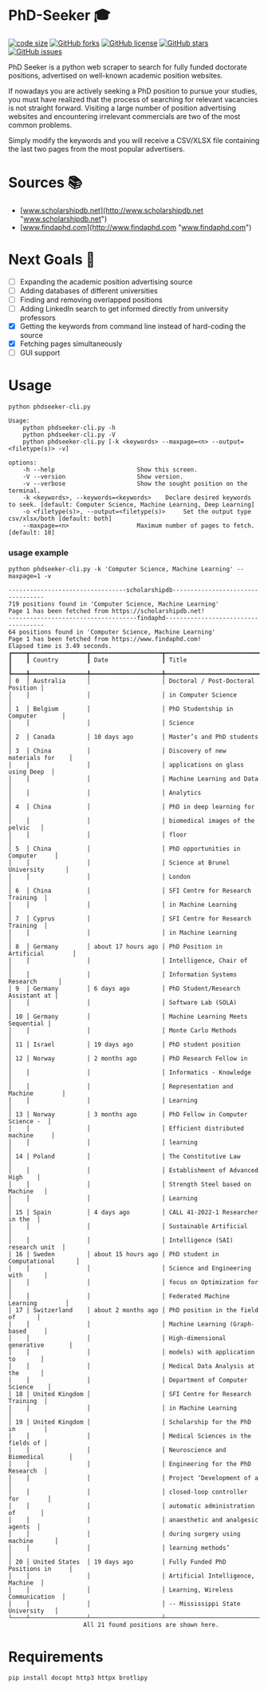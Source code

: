# PhD-Seeker 🎓

[![code size](https://img.shields.io/github/languages/code-size/Aghababaei/PhD-Seeker?style=social)](https://github.com/Aghababaei/PhD-Seeker/archive/master.zip)
[![GitHub forks](https://img.shields.io/github/forks/Aghababaei/PhD-Seeker?style=social)](https://github.com/Aghababaei/PhD-Seeker/network/members)
[![GitHub license](https://img.shields.io/github/license/Aghababaei/PhD-Seeker?style=social)](https://github.com/Aghababaei/PhD-Seeker/blob/main/LICENSE)
[![GitHub stars](https://img.shields.io/github/stars/Aghababaei/PhD-Seeker?style=social)](https://github.com/Aghababaei/PhD-Seeker/stargazers)
[![GitHub issues](https://img.shields.io/github/issues/Aghababaei/PhD-Seeker?style=social)](https://github.com/Aghababaei/PhD-Seeker/issues)


PhD Seeker is a python web scraper to search for fully funded doctorate positions, advertised on well-known academic position websites.

If nowadays you are actively seeking a PhD position to pursue your studies, you must have realized that the process of searching for relevant vacancies is not straight forward. Visiting a large number of position advertising websites and encountering irrelevant commercials are two of the most common problems.

Simply modify the keywords and you will receive a CSV/XLSX file containing the last two pages from the most popular advertisers.

# Sources 📚
- [www.scholarshipdb.net](http://www.scholarshipdb.net  "www.scholarshipdb.net")
- [www.findaphd.com](http://www.findaphd.com "www.findaphd.com")


# Next Goals 🎯
- [ ] Expanding the academic position advertising source
- [ ] Adding databases of different universities
- [ ] Finding and removing overlapped positions
- [ ] Adding LinkedIn search to get informed directly from university professors
- [X] Getting the keywords from command line instead of hard-coding the source
- [X] Fetching pages simultaneously
- [ ] GUI support

# Usage
```
python phdseeker-cli.py

Usage:
    python phdseeker-cli.py -h
    python phdseeker-cli.py -V
    python phdseeker-cli.py [-k <keywords> --maxpage=<n> --output=<filetype(s)> -v]

options:
    -h --help                       Show this screen.
    -V --version                    Show version.
    -v --verbose                    Show the sought position on the terminal.
    -k <keywords>, --keywords=<keywords>    Declare desired keywords to seek. [default: Computer Science, Machine Learning, Deep Learning]
    -o <filetype(s)>, --output=<filetype(s)>     Set the output type csv/xlsx/both [default: both]
    --maxpage=<n>                   Maximum number of pages to fetch. [default: 10]
```
### usage example
```
python phdseeker-cli.py -k 'Computer Science, Machine Learning' --maxpage=1 -v

---------------------------------scholarshipdb----------------------------------
719 positions found in 'Computer Science, Machine Learning'                      
Page 1 has been fetched from https://scholarshipdb.net!
------------------------------------findaphd------------------------------------
64 positions found in 'Computer Science, Machine Learning'                      
Page 1 has been fetched from https://www.findaphd.com!
Elapsed time is 3.49 seconds.
┏━━━━┳━━━━━━━━━━━━━━━━┳━━━━━━━━━━━━━━━━━━━━┳━━━━━━━━━━━━━━━━━━━━━━━━━━━━━━━━━━━┓
┃    ┃ Country        ┃ Date               ┃ Title                             ┃
┡━━━━╇━━━━━━━━━━━━━━━━╇━━━━━━━━━━━━━━━━━━━━╇━━━━━━━━━━━━━━━━━━━━━━━━━━━━━━━━━━━┩
│ 0  │ Australia      │                    │ Doctoral / Post-Doctoral Position │
│    │                │                    │ in Computer Science               │
│ 1  │ Belgium        │                    │ PhD Studentship in Computer       │
│    │                │                    │ Science                           │
│ 2  │ Canada         │ 10 days ago        │ Master’s and PhD students         │
│ 3  │ China          │                    │ Discovery of new materials for    │
│    │                │                    │ applications on glass using Deep  │
│    │                │                    │ Machine Learning and Data         │
│    │                │                    │ Analytics                         │
│ 4  │ China          │                    │ PhD in deep learning for          │
│    │                │                    │ biomedical images of the pelvic   │
│    │                │                    │ floor                             │
│ 5  │ China          │                    │ PhD opportunities in Computer     │
│    │                │                    │ Science at Brunel University      │
│    │                │                    │ London                            │
│ 6  │ China          │                    │ SFI Centre for Research Training  │
│    │                │                    │ in Machine Learning               │
│ 7  │ Cyprus         │                    │ SFI Centre for Research Training  │
│    │                │                    │ in Machine Learning               │
│ 8  │ Germany        │ about 17 hours ago │ PhD Position in Artificial        │
│    │                │                    │ Intelligence, Chair of            │
│    │                │                    │ Information Systems Research      │
│ 9  │ Germany        │ 6 days ago         │ PhD Student/Research Assistant at │
│    │                │                    │ Software Lab (SOLA)               │
│ 10 │ Germany        │                    │ Machine Learning Meets Sequential │
│    │                │                    │ Monte Carlo Methods               │
│ 11 │ Israel         │ 19 days ago        │ PhD student position              │
│ 12 │ Norway         │ 2 months ago       │ PhD Research Fellow in            │
│    │                │                    │ Informatics - Knowledge           │
│    │                │                    │ Representation and Machine        │
│    │                │                    │ Learning                          │
│ 13 │ Norway         │ 3 months ago       │ PhD Fellow in Computer Science -  │
│    │                │                    │ Efficient distributed machine     │
│    │                │                    │ learning                          │
│ 14 │ Poland         │                    │ The Constitutive Law              │
│    │                │                    │ Establishment of Advanced High    │
│    │                │                    │ Strength Steel based on Machine   │
│    │                │                    │ Learning                          │
│ 15 │ Spain          │ 4 days ago         │ CALL 41-2022-1 Researcher in the  │
│    │                │                    │ Sustainable Artificial            │
│    │                │                    │ Intelligence (SAI) research unit  │
│ 16 │ Sweden         │ about 15 hours ago │ PhD student in Computational      │
│    │                │                    │ Science and Engineering with      │
│    │                │                    │ focus on Optimization for         │
│    │                │                    │ Federated Machine Learning        │
│ 17 │ Switzerland    │ about 2 months ago │ PhD position in the field of      │
│    │                │                    │ Machine Learning (Graph-based     │
│    │                │                    │ High-dimensional generative       │
│    │                │                    │ models) with application to       │
│    │                │                    │ Medical Data Analysis at the      │
│    │                │                    │ Department of Computer Science    │
│ 18 │ United Kingdom │                    │ SFI Centre for Research Training  │
│    │                │                    │ in Machine Learning               │
│ 19 │ United Kingdom │                    │ Scholarship for the PhD in        │
│    │                │                    │ Medical Sciences in the fields of │
│    │                │                    │ Neuroscience and Biomedical       │
│    │                │                    │ Engineering for the PhD Research  │
│    │                │                    │ Project ‘Development of a         │
│    │                │                    │ closed-loop controller for        │
│    │                │                    │ automatic administration of       │
│    │                │                    │ anaesthetic and analgesic agents  │
│    │                │                    │ during surgery using machine      │
│    │                │                    │ learning methods’                 │
│ 20 │ United States  │ 19 days ago        │ Fully Funded PhD Positions in     │
│    │                │                    │ Artificial Intelligence, Machine  │
│    │                │                    │ Learning, Wireless Communication  │
│    │                │                    │ -- Mississippi State University   │
└────┴────────────────┴────────────────────┴───────────────────────────────────┘
                     All 21 found positions are shown here.
```

# Requirements
```
pip install docopt http3 httpx brotlipy
```
